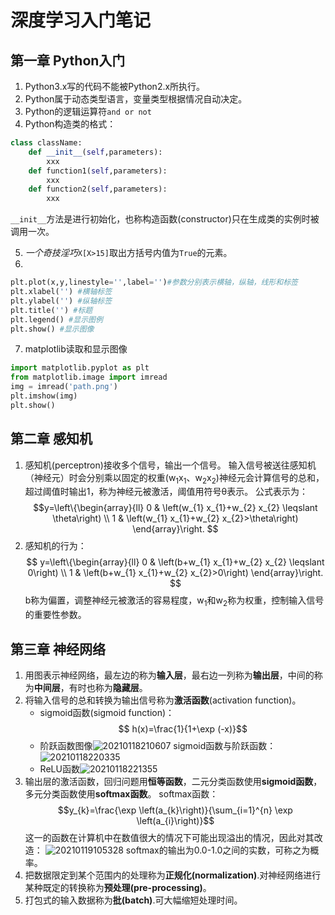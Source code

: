 # 深度学习入门笔记

## 第一章 Python入门
1. Python3.x写的代码不能被Python2.x所执行。
2. Python属于动态类型语言，变量类型根据情况自动决定。
3. Python的逻辑运算符`and or not`
4. Python构造类的格式：
```Python
class className:
    def __init__(self,parameters):
        xxx
    def function1(self,parameters):
        xxx
    def function2(self,parameters):
        xxx
```
`__init__`方法是进行初始化，也称构造函数(constructor)只在生成类的实例时被调用一次。  

5. *一个奇技淫巧*`X[X>15]`取出方括号内值为`True`的元素。
6. 
```Python
plt.plot(x,y,linestyle='',label='')#参数分别表示横轴，纵轴，线形和标签
plt.xlabel('') #横轴标签
plt.ylabel('') #纵轴标签
plt.title('') #标题
plt.legend() #显示图例
plt.show() #显示图像
```
7. matplotlib读取和显示图像
```Python
import matplotlib.pyplot as plt
from matplotlib.image import imread
img = imread('path.png')
plt.imshow(img)
plt.show()
```
## 第二章 感知机
1. 感知机(perceptron)接收多个信号，输出一个信号。
输入信号被送往感知机（神经元）时会分别乘以固定的权重(w<sub>1</sub>x<sub>1</sub>、w<sub>2</sub>x<sub>2</sub>)神经元会计算信号的总和，超过阈值时输出1，称为神经元被激活，阈值用符号&theta;表示。
公式表示为：$$y=\left\{\begin{array}{ll}
0 & \left(w_{1} x_{1}+w_{2} x_{2} \leqslant \theta\right) \\
1 & \left(w_{1} x_{1}+w_{2} x_{2}>\theta\right)
\end{array}\right. $$
2. 感知机的行为：$$ y=\left\{\begin{array}{ll}
0 & \left(b+w_{1} x_{1}+w_{2} x_{2} \leqslant 0\right) \\
1 & \left(b+w_{1} x_{1}+w_{2} x_{2}>0\right)
\end{array}\right. $$ b称为偏置，调整神经元被激活的容易程度，w<sub>1</sub>和w<sub>2</sub>称为权重，控制输入信号的重要性参数。
## 第三章 神经网络
1. 用图表示神经网络，最左边的称为**输入层**，最右边一列称为**输出层**，中间的称为**中间层**，有时也称为**隐藏层**。
2. 将输入信号的总和转换为输出信号称为**激活函数**(activation function)。
   * sigmoid函数(sigmoid function)：$$ h(x)=\frac{1}{1+\exp (-x)}$$
   * 阶跃函数图像![20210118210607](https://raw.githubusercontent.com/RayYoh/PicGo/master/20210118210607.png)
   sigmoid函数与阶跃函数：
   ![20210118220335](https://raw.githubusercontent.com/RayYoh/PicGo/master/20210118220335.png)
   * ReLU函数![20210118221355](https://raw.githubusercontent.com/RayYoh/PicGo/master/20210118221355.png)
3. 输出层的激活函数，回归问题用**恒等函数**，二元分类函数使用**sigmoid函数**，多元分类函数使用**softmax函数**。
   softmax函数：$$y_{k}=\frac{\exp \left(a_{k}\right)}{\sum_{i=1}^{n} \exp \left(a_{i}\right)}$$ 这一的函数在计算机中在数值很大的情况下可能出现溢出的情况，因此对其改造：
   ![20210119105328](https://raw.githubusercontent.com/RayYoh/PicGo/master/20210119105328.png) softmax的输出为0.0-1.0之间的实数，可称之为概率。
4. 把数据限定到某个范围内的处理称为**正规化(normalization)**.对神经网络进行某种既定的转换称为**预处理(pre-processing)**。
5. 打包式的输入数据称为**批(batch)**.可大幅缩短处理时间。